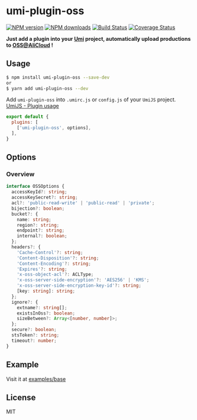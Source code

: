# umi-plugin-oss

[![NPM version](https://img.shields.io/npm/v/umi-plugin-oss.svg?style=flat)](https://npmjs.org/package/umi-plugin-oss)
[![NPM downloads](http://img.shields.io/npm/dm/umi-plugin-oss.svg?style=flat)](https://npmjs.org/package/umi-plugin-oss)
[![Build Status](https://img.shields.io/travis/imhele/umi-plugin-oss.svg?style=flat)](https://travis-ci.org/imhele/umi-plugin-oss)
[![Coverage Status](https://coveralls.io/repos/github/imhele/umi-plugin-oss/badge.svg?branch=master)](https://coveralls.io/github/imhele/umi-plugin-oss?branch=master)

**Just add a plugin into your [Umi](https://github.com/umijs/umi) project, automatically upload productions to [OSS@AliCloud](https://www.alibabacloud.com/product/oss) !**

## Usage

```sh
$ npm install umi-plugin-oss --save-dev
or
$ yarn add umi-plugin-oss --dev
```
Add `umi-plugin-oss` into `.umirc.js` or `config.js` of your `UmiJS` project. [UmiJS - Plugin usage](https://umijs.org/plugin/#plugin-usage)

```js
export default {
  plugins: [
    ['umi-plugin-oss', options],
  ],
}
```

## Options
### Overview

```ts
interface OSSOptions {
  accessKeyId?: string;
  accessKeySecret?: string;
  acl?: 'public-read-write' | 'public-read' | 'private';
  bijection?: boolean;
  bucket?: {
    name: string;
    region?: string;
    endpoint?: string;
    internal?: boolean;
  };
  headers?: {
    'Cache-Control'?: string;
    'Content-Disposition'?: string;
    'Content-Encoding'?: string;
    'Expires'?: string;
    'x-oss-object-acl'?: ACLType;
    'x-oss-server-side-encryption'?: 'AES256' | 'KMS';
    'x-oss-server-side-encryption-key-id'?: string;
    [key: string]: string;
  };
  ignore?: {
    extname?: string[];
    existsInOss?: boolean;
    sizeBetween?: Array<[number, number]>;
  };
  secure?: boolean;
  stsToken?: string;
  timeout?: number;
}
```

## Example
Visit it at [examples/base](https://github.com/imhele/umi-plugin-oss/tree/master/examples/base)

## License
MIT
